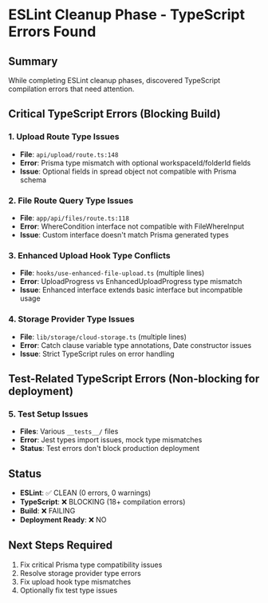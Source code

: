 # ESLint Cleanup Phase - TypeScript Errors Found

## Summary
While completing ESLint cleanup phases, discovered TypeScript compilation errors that need attention.

## Critical TypeScript Errors (Blocking Build)

### 1. Upload Route Type Issues
- **File**: `api/upload/route.ts:148`
- **Error**: Prisma type mismatch with optional workspaceId/folderId fields
- **Issue**: Optional fields in spread object not compatible with Prisma schema

### 2. File Route Query Type Issues  
- **File**: `app/api/files/route.ts:118`
- **Error**: WhereCondition interface not compatible with FileWhereInput
- **Issue**: Custom interface doesn't match Prisma generated types

### 3. Enhanced Upload Hook Type Conflicts
- **File**: `hooks/use-enhanced-file-upload.ts` (multiple lines)
- **Error**: UploadProgress vs EnhancedUploadProgress type mismatch
- **Issue**: Enhanced interface extends basic interface but incompatible usage

### 4. Storage Provider Type Issues
- **File**: `lib/storage/cloud-storage.ts` (multiple lines)
- **Error**: Catch clause variable type annotations, Date constructor issues
- **Issue**: Strict TypeScript rules on error handling

## Test-Related TypeScript Errors (Non-blocking for deployment)

### 5. Test Setup Issues
- **Files**: Various `__tests__/` files
- **Error**: Jest types import issues, mock type mismatches
- **Status**: Test errors don't block production deployment

## Status
- **ESLint**: ✅ CLEAN (0 errors, 0 warnings)
- **TypeScript**: ❌ BLOCKING (18+ compilation errors)
- **Build**: ❌ FAILING
- **Deployment Ready**: ❌ NO

## Next Steps Required
1. Fix critical Prisma type compatibility issues
2. Resolve storage provider type errors  
3. Fix upload hook type mismatches
4. Optionally fix test type issues